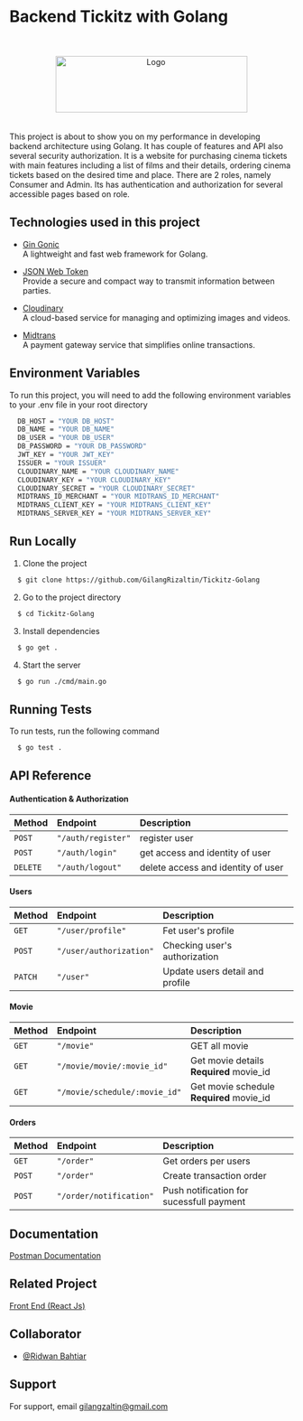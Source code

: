 # Backend Tickitz with Golang

<br>
<br>
<div align="center">
  <img src="https://res.cloudinary.com/doncmmfaa/image/upload/v1705476761/samples/Tickitz_1_qjg2bh.png" alt="Logo" width="340" height="100"/>
</div>
<br>
<br>
This project is about to show you on my performance in developing backend architecture using Golang. It has couple of features and API also several security authorization. It is a website for purchasing cinema tickets with main features including a list of films and their details, ordering cinema tickets based on the desired time and place. There are 2 roles, namely Consumer and Admin. Its has authentication and authorization for several accessible pages based on role.

## Technologies used in this project

- [Gin Gonic](https://pkg.go.dev/github.com/gin-gonic/gin#section-readme) \
  A lightweight and fast web framework for Golang.

- [JSON Web Token](https://jwt.io/introduction) \
  Provide a secure and compact way to transmit information between parties.

- [Cloudinary](https://cloudinary.com/documentation) \
  A cloud-based service for managing and optimizing images and videos.

- [Midtrans](https://docs.midtrans.com/) \
  A payment gateway service that simplifies online transactions.

## Environment Variables

To run this project, you will need to add the following environment variables to your .env file in your root directory

```bash
  DB_HOST = "YOUR DB_HOST"
  DB_NAME = "YOUR DB_NAME"
  DB_USER = "YOUR DB_USER"
  DB_PASSWORD = "YOUR DB_PASSWORD"
  JWT_KEY = "YOUR JWT_KEY"
  ISSUER = "YOUR ISSUER"
  CLOUDINARY_NAME = "YOUR CLOUDINARY_NAME"
  CLOUDINARY_KEY = "YOUR CLOUDINARY_KEY"
  CLOUDINARY_SECRET = "YOUR CLOUDINARY_SECRET"
  MIDTRANS_ID_MERCHANT = "YOUR MIDTRANS_ID_MERCHANT"
  MIDTRANS_CLIENT_KEY = "YOUR MIDTRANS_CLIENT_KEY"
  MIDTRANS_SERVER_KEY = "YOUR MIDTRANS_SERVER_KEY"
```

## Run Locally

1. Clone the project

```bash
  $ git clone https://github.com/GilangRizaltin/Tickitz-Golang
```

2. Go to the project directory

```bash
  $ cd Tickitz-Golang
```

3. Install dependencies

```bash
  $ go get .
```

4. Start the server

```bash
  $ go run ./cmd/main.go
```

## Running Tests

To run tests, run the following command

```bash
  $ go test .
```

## API Reference

#### Authentication & Authorization

| Method   | Endpoint           | Description                        |
| :------- | :----------------- | :--------------------------------- |
| `POST`   | `"/auth/register"` | register user                      |
| `POST`   | `"/auth/login"`    | get access and identity of user    |
| `DELETE` | `"/auth/logout"`   | delete access and identity of user |

#### Users

| Method  | Endpoint                | Description                     |
| :------ | :---------------------- | :------------------------------ |
| `GET`   | `"/user/profile"`       | Fet user's profile              |
| `POST`  | `"/user/authorization"` | Checking user's authorization   |
| `PATCH` | `"/user"`               | Update users detail and profile |

#### Movie

| Method | Endpoint                      | Description                              |
| :----- | :---------------------------- | :--------------------------------------- |
| `GET`  | `"/movie"`                    | GET all movie                            |
| `GET`  | `"/movie/movie/:movie_id"`    | Get movie details **Required** movie_id  |
| `GET`  | `"/movie/schedule/:movie_id"` | Get movie schedule **Required** movie_id |

#### Orders

| Method | Endpoint                | Description                              |
| :----- | :---------------------- | :--------------------------------------- |
| `GET`  | `"/order"`              | Get orders per users                     |
| `POST` | `"/order"`              | Create transaction order                 |
| `POST` | `"/order/notification"` | Push notification for sucessfull payment |

## Documentation

[Postman Documentation](https://documenter.getpostman.com/view/29696636/2s9Ykn8MDe)

## Related Project

[Front End (React Js)](https://github.com/GilangRizaltin/Tickitz-Frontend-Gilang)

## Collaborator

- [@Ridwan Bahtiar](https://github.com/ridwanbahtiar15)

## Support

For support, email gilangzaltin@gmail.com
